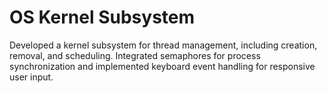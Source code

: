 # OS Kernel Subsystem

Developed a kernel subsystem for thread management, including creation, removal, and scheduling. Integrated semaphores for process synchronization and implemented keyboard event handling for responsive user input.
